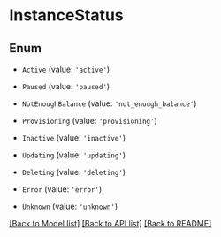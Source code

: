 # InstanceStatus


## Enum

* `Active` (value: `'active'`)

* `Paused` (value: `'paused'`)

* `NotEnoughBalance` (value: `'not_enough_balance'`)

* `Provisioning` (value: `'provisioning'`)

* `Inactive` (value: `'inactive'`)

* `Updating` (value: `'updating'`)

* `Deleting` (value: `'deleting'`)

* `Error` (value: `'error'`)

* `Unknown` (value: `'unknown'`)

[[Back to Model list]](../README.md#documentation-for-models) [[Back to API list]](../README.md#documentation-for-api-endpoints) [[Back to README]](../README.md)
